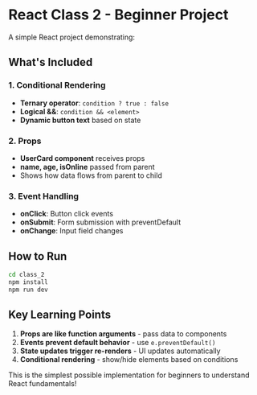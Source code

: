 # React Class 2 - Beginner Project

A simple React project demonstrating:

## What's Included

### 1. Conditional Rendering
- **Ternary operator**: `condition ? true : false`
- **Logical &&**: `condition && <element>`
- **Dynamic button text** based on state

### 2. Props
- **UserCard component** receives props
- **name, age, isOnline** passed from parent
- Shows how data flows from parent to child

### 3. Event Handling
- **onClick**: Button click events
- **onSubmit**: Form submission with preventDefault
- **onChange**: Input field changes

## How to Run

```bash
cd class_2
npm install
npm run dev
```

## Key Learning Points

1. **Props are like function arguments** - pass data to components
2. **Events prevent default behavior** - use `e.preventDefault()`
3. **State updates trigger re-renders** - UI updates automatically
4. **Conditional rendering** - show/hide elements based on conditions

This is the simplest possible implementation for beginners to understand React fundamentals!